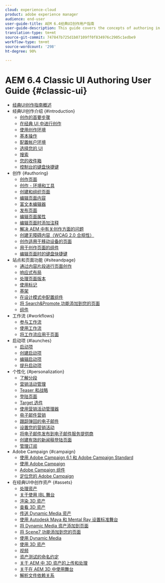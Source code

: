 ```yaml
---
cloud: experience-cloud
product: adobe experience manager
audience: end-user
user-guide-title: AEM 6.4经典UI创作用户指南
user-guide-description: This guide covers the concepts of authoring in AEM in the classic user interface.
translation-type: tm+mt
source-git-commit: 747847b725d1b07109ff0f834976c2905c1edbe9
workflow-type: tm+mt
source-wordcount: '298'
ht-degree: 90%

---
```



# AEM 6.4 Classic UI Authoring User Guide {#classic-ui}

+ [经典UI创作指南概述](home.md)
+ 经典UI创作介绍 {#introduction}
   + [创作的首要步骤](classic-page-author-first-steps.md)
   + [在经典 UI 中进行创作](classicui.md)
   + [使用创作环境](author-env.md)
   + [基本操作](author-env-basic-handling.md)
   + [配置帐户环境](author-env-user-props.md)
   + [选择您的 UI](author-env-select-ui.md)
   + [搜索](author-env-search.md)
   + [您的收件箱](author-env-inbox.md)
   + [控制台的键盘快捷键](author-env-keyboard-shortcuts.md)
+ 创作 {#authoring}
   + [创作页面](classic-page-author.md)
   + [创作 - 环境和工具](classic-page-author-env-tools.md)
   + [创建和组织页面](classic-page-author-manage-pages.md)
   + [编辑页面内容](classic-page-author-edit-content.md)
   + [富文本编辑器](classic-page-author-rich-text-editor.md)
   + [发布页面](classic-page-author-publish-pages.md)
   + [编辑页面属性](classic-page-author-edit-page-properties.md)
   + [编辑页面时添加注释](classic-page-author-annotations.md)
   + [解决 AEM 中有关创作方面的问题](classic-page-author-troubleshooting.md)
   + [创建无障碍内容（WCAG 2.0 合规性）](classic-page-author-accessible-content.md)
   + [创作适用于移动设备的页面](classic-feature-mobile.md)
   + [用于创作页面的组件](classic-page-author-edit-mode.md)
   + [编辑页面时的键盘快捷键](classic-page-author-keyboard-shortcuts.md)
+ 站点和页面功能 {#siteandpage}
   + [通过内容片段进行页面创作](classic-page-author-content-fragments.md)
   + [响应式布局](classic-page-author-responsive-layout.md)
   + [处理页面版本](classic-page-author-work-with-versions.md)
   + [使用标记](classic-feature-tags.md)
   + [基架](classic-feature-scaffolding.md)
   + [在设计模式中配置组件](classic-page-author-design-mode.md)
   + [将 Search&amp;Promote 功能添加到您的页面](classic-feature-search-promote.md)
   + [组件](classic-page-author-default-components.md)
+ 工作流 {#workflows}
   + [参与工作流](classic-workflows-participating.md)
   + [使用工作流](classic-workflows.md)
   + [将工作流应用于页面](classic-workflows-applying.md)
+ 启动项 {#launches}
   + [启动项](classic-launches.md)
   + [创建启动项](classic-launches-creating.md)
   + [编辑启动项](classic-launches-editing.md)
   + [提升启动项](classic-launches-promoting.md)
+ 个性化 {#personalization}
   + [了解分段](classic-personalization-campaigns-segmentation.md)
   + [营销活动管理](classic-personalization-campaigns.md)
   + [Teaser 和战略](classic-personalization-campaigns-teasers-strategy.md)
   + [登陆页面](classic-personalization-campaigns-landingpage.md)
   + [Target 选件](classic-personalization-campaigns-target-offers.md)
   + [使用营销活动管理器](classic-personalization-campaigns-mktg-manager.md)
   + [电子邮件营销](classic-personalization-campaigns-email.md)
   + [跟踪弹回的电子邮件](classic-personalization-campaigns-email-tracking-bounces.md)
   + [设置您的营销活动](classic-personalization-campaigns-setting-up-your.md)
   + [将电子邮件发布到电子邮件服务提供商](classic-personalization-campaigns-email-newsletters.md)
   + [创建有效的新闻稿登陆页面](classic-personalization-campaigns-email-landingpage.md)
   + [管理订阅](classic-personalization-campaigns-email-subscriptions.md)
+ Adobe Campaign {#campaign}
   + [使用 Adobe Campaign 6.1 和 Adobe Campaign Standard](classic-personalization-ac-campaign.md)
   + [使用 Adobe Campaign](classic-personalization-ac.md)
   + [Adobe Campaign 组件](classic-personalization-ac-components.md)
   + [定位您的 Adobe Campaign](classic-personalization-ac-target.md)
+ 在经典UI中创作资产 {#assets}
   + [处理资产](classicui-assets.md)
   + [关于使用 IBL 舞台](classicui-stages-aem3d-ibl.md)
   + [渲染 3D 资产](classicui-rendering-3d.md)
   + [查看 3D 资产](classicui-view-3d-assets.md)
   + [传送 Dynamic Media 资产](dynamic-media-assets-delivering.md)
   + [使用 Autodesk Maya 和 Mental Ray 设置标准舞台](classicui-stages-aem3d-ad-mr.md)
   + [将 Dynamic Media 资产添加到页面](dynamic-media-assets-adding-to-page.md)
   + [将 Scene7 功能添加到您的页面](manage-assets-classic-s7.md)
   + [使用 Dynamic Media](dynamic-media-assets.md)
   + [使用 3D 资产](classicui-3dassets.md)
   + [视频](manage-assets-classic-s7-video.md)
   + [资产测试的命名约定](asset-naming-conventions.md)
   + [关于 AEM 中 3D 资产的上传和处理](classicui-upload-proc-3d.md)
   + [关于在 AEM 3D 中使用舞台](classicui-stages-aem3d.md)
   + [解析文件依赖关系](classicui-upload-proc-3d-resolve-dependencies.md)
